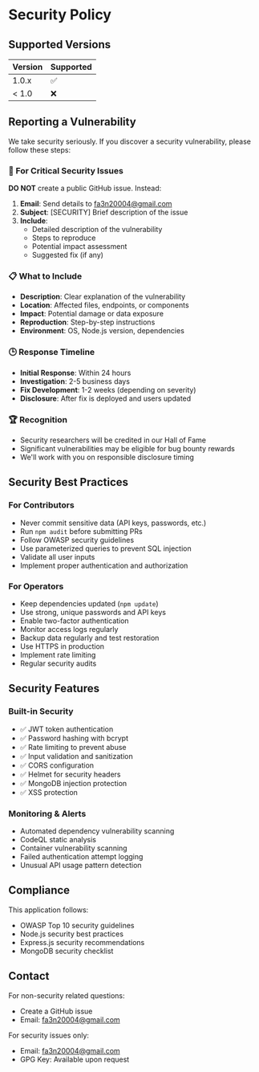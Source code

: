 # Security Policy

## Supported Versions

| Version | Supported          |
| ------- | ------------------ |
| 1.0.x   | :white_check_mark: |
| < 1.0   | :x:                |

## Reporting a Vulnerability

We take security seriously. If you discover a security vulnerability, please follow these steps:

### 🚨 For Critical Security Issues

**DO NOT** create a public GitHub issue. Instead:

1. **Email**: Send details to fa3n20004@gmail.com
2. **Subject**: [SECURITY] Brief description of the issue
3. **Include**:
   - Detailed description of the vulnerability
   - Steps to reproduce
   - Potential impact assessment
   - Suggested fix (if any)

### 📋 What to Include

- **Description**: Clear explanation of the vulnerability
- **Location**: Affected files, endpoints, or components
- **Impact**: Potential damage or data exposure
- **Reproduction**: Step-by-step instructions
- **Environment**: OS, Node.js version, dependencies

### 🕒 Response Timeline

- **Initial Response**: Within 24 hours
- **Investigation**: 2-5 business days
- **Fix Development**: 1-2 weeks (depending on severity)
- **Disclosure**: After fix is deployed and users updated

### 🏆 Recognition

- Security researchers will be credited in our Hall of Fame
- Significant vulnerabilities may be eligible for bug bounty rewards
- We'll work with you on responsible disclosure timing

## Security Best Practices

### For Contributors

- Never commit sensitive data (API keys, passwords, etc.)
- Run `npm audit` before submitting PRs
- Follow OWASP security guidelines
- Use parameterized queries to prevent SQL injection
- Validate all user inputs
- Implement proper authentication and authorization

### For Operators

- Keep dependencies updated (`npm update`)
- Use strong, unique passwords and API keys
- Enable two-factor authentication
- Monitor access logs regularly
- Backup data regularly and test restoration
- Use HTTPS in production
- Implement rate limiting
- Regular security audits

## Security Features

### Built-in Security

- ✅ JWT token authentication
- ✅ Password hashing with bcrypt
- ✅ Rate limiting to prevent abuse
- ✅ Input validation and sanitization
- ✅ CORS configuration
- ✅ Helmet for security headers
- ✅ MongoDB injection protection
- ✅ XSS protection

### Monitoring & Alerts

- Automated dependency vulnerability scanning
- CodeQL static analysis
- Container vulnerability scanning
- Failed authentication attempt logging
- Unusual API usage pattern detection

## Compliance

This application follows:

- OWASP Top 10 security guidelines
- Node.js security best practices
- Express.js security recommendations
- MongoDB security checklist

## Contact

For non-security related questions:

- Create a GitHub issue
- Email: fa3n20004@gmail.com

For security issues only:

- Email: fa3n20004@gmail.com
- GPG Key: Available upon request

